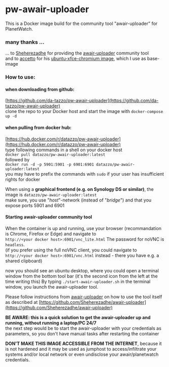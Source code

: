 # pw-awair-uploader

This is a Docker image build for the community tool "awair-uploader" for PlanetWatch.

### many thanks ...
... to [Sheherezadhe](https://github.com/Sheherezadhe) for providing the [awair-uploader](https://github.com/Sheherezadhe/awair-uploader) community tool  
and to [accetto](https://github.com/accetto) for his [ubuntu-xfce-chromium image](https://github.com/accetto/headless-coding-g3/tree/master/docker/xfce-chromium/src/home), which I use as base-image

### How to use:

#### when downloading from github:
[https://github.com/da-tazzo/pw-awair-uploader](https://github.com/da-tazzo/pw-awair-uploader)  
clone the repo to your Docker host and start the image with
`docker-compose up -d`

#### when pulling from docker hub:
[https://hub.docker.com/r/datazzo/pw-awair-uploader](https://hub.docker.com/r/datazzo/pw-awair-uploader)  
type following commands in a shell on your docker host  
`docker pull datazzo/pw-awair-uploader:latest`  
followed by  
`docker run -d -p 5901:5901 -p 6901:6901 datazzo/pw-awair-uploader:latest`  
you may have to prefix the commands with `sudo` if your user has insufficient rights for docker

When using a **graphical frontend (e.g. on Synology DS or similar)**, the image is `datazzo/pw-awair-uploader:latest`  
make sure, you use "*host*"-network (instead of "*bridge*") and that you expose ports 5901 and 6901

#### Starting awair-uploader community tool
When the container is up and running, use your browser (recommandation is Chrome, Firefox or Edge) and navigate to  
`http://<your docker host>:6901/vnc_lite.html`
The password for noVNC is `headless`.  
(if you prefer using the full noVNC client, you could navigate to `http://<your docker host>:6901/vnc.html` instead - there you have e.g. a shared clipboard)

now you should see an ubuntu desktop, where you could open a terminal window from the bottom tool bar (it's the second icon from the left at the time writing this)
By typing `./start-awair-uploader.sh` in the terminal window, you launch the awair-uploader tool.

Please follow instructions from [awair-uploader](https://github.com/Sheherezadhe/awair-uploader) on how to use the tool itself as described at [https://github.com/Sheherezadhe/awair-uploader](https://github.com/Sheherezadhe/awair-uploader)

**BE AWARE: this is a quick solution to get the awair-uploader up and running, without running a laptop/PC 24/7**  
the next step would be to start the awair-uploader with your credentials as parameters, so you don't have manual tasks after restarting the container

**DON'T MAKE THIS IMAGE ACCESSIBLE FROM THE INTERNET**, because it is not hardened and it may be used as jumphost to access/infiltrate your systems and/or local network or even undisclose your awair/planetwatch credentials.